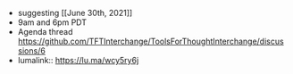 - suggesting [[June 30th, 2021]]
- 9am and 6pm PDT
- Agenda thread https://github.com/TFTInterchange/ToolsForThoughtInterchange/discussions/6
-
  lumalink:: https://lu.ma/wcy5ry6j